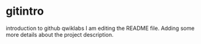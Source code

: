 # gitintro
introduction to github qwiklabs
I am editing the README file. Adding some more details about the project description.
